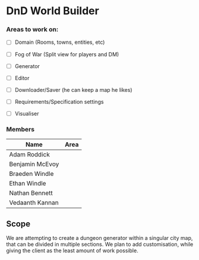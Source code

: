 # DnD World Builder

### Areas to work on:
 - [ ] Domain (Rooms, towns, entities, etc)
 - [ ] Fog of War (Split view for players and DM)
 - [ ] Generator
 - [ ] Editor
 - [ ] Downloader/Saver (he can keep a map he likes) 
 - [ ] Requirements/Specification settings
 - [ ] Visualiser
 

### Members

| Name | Area |
| ------ | ------ |
| Adam Roddick |        |
| Benjamin McEvoy |        |
| Braeden Windle |        |
| Ethan Windle |        |
| Nathan Bennett |        |
| Vedaanth Kannan |        |

## Scope

We are attempting to create a dungeon generator within a singular city map, that can be divided in multiple sections. We plan to add customisation, while giving the client as the least amount of work possible. 

